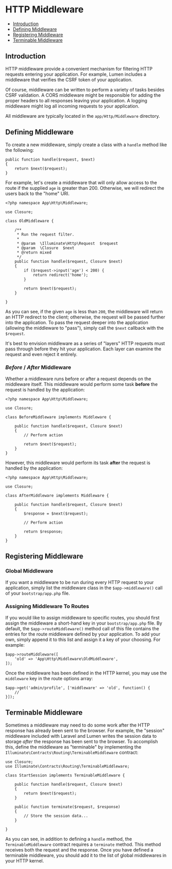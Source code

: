 # HTTP Middleware

- [Introduction](#introduction)
- [Defining Middleware](#defining-middleware)
- [Registering Middleware](#registering-middleware)
- [Terminable Middleware](#terminable-middleware)

<a name="introduction"></a>
## Introduction

HTTP middleware provide a convenient mechanism for filtering HTTP requests entering your application. For example, Lumen includes a middleware that verifies the CSRF token of your application.

Of course, middleware can be written to perform a variety of tasks besides CSRF validation. A CORS middleware might be responsible for adding the proper headers to all responses leaving your application. A logging middleware might log all incoming requests to your application.

All middleware are typically located in the `app/Http/Middleware` directory.

<a name="defining-middleware"></a>
## Defining Middleware

To create a new middleware, simply create a class with a `handle` method like the following:

	public function handle($request, $next)
	{
		return $next($request);
	}

For example, let's create a middleware that will only allow access to the route if the supplied `age` is greater than 200. Otherwise, we will redirect the users back to the "home" URI.

	<?php namespace App\Http\Middleware;
	
	use Closure;

	class OldMiddleware {

		/**
		 * Run the request filter.
		 *
		 * @param  \Illuminate\Http\Request  $request
		 * @param  \Closure  $next
		 * @return mixed
		 */
		public function handle($request, Closure $next)
		{
			if ($request->input('age') < 200) {
				return redirect('home');
			}

			return $next($request);
		}

	}

As you can see, if the given `age` is less than `200`, the middleware will return an HTTP redirect to the client; otherwise, the request will be passed further into the application. To pass the request deeper into the application (allowing the middleware to "pass"), simply call the `$next` callback with the `$request`.

It's best to envision middleware as a series of "layers" HTTP requests must pass through before they hit your application. Each layer can examine the request and even reject it entirely.

### *Before* / *After* Middleware

Whether a middleware runs before or after a request depends on the middleware itself. This middleware would perform some task **before** the request is handled by the application:

	<?php namespace App\Http\Middleware;
	
	use Closure;

	class BeforeMiddleware implements Middleware {

		public function handle($request, Closure $next)
		{
			// Perform action

			return $next($request);
		}
	}

However, this middleware would perform its task **after** the request is handled by the application:

	<?php namespace App\Http\Middleware;
	
	use Closure;

	class AfterMiddleware implements Middleware {

		public function handle($request, Closure $next)
		{
			$response = $next($request);

			// Perform action

			return $response;
		}
	}

<a name="registering-middleware"></a>
## Registering Middleware

### Global Middleware

If you want a middleware to be run during every HTTP request to your application, simply list the middleware class in the `$app->middleware()` call of your `bootstrap/app.php` file.

### Assigning Middleware To Routes

If you would like to assign middleware to specific routes, you should first assign the middleware a short-hand key in your `bootstrap/app.php` file. By default, the `$app->routeMiddleware()` method call of this file contains the entries for the route middleware defined by your application. To add your own, simply append it to this list and assign it a key of your choosing. For example:

    $app->routeMiddleware([
        'old' => 'App\Http\Middleware\OldMiddleware',
    ]);

Once the middleware has been defined in the HTTP kernel, you may use the `middleware` key in the route options array:

	$app->get('admin/profile', ['middleware' => 'old', function() {
		//
	}]);

<a name="terminable-middleware"></a>
## Terminable Middleware

Sometimes a middleware may need to do some work after the HTTP response has already been sent to the browser. For example, the "session" middleware included with Laravel and Lumen writes the session data to storage _after_ the response has been sent to the browser. To accomplish this, define the middleware as "terminable" by implementing the `Illuminate\Contracts\Routing\TerminableMiddleware` contract:

	use Closure;
	use Illuminate\Contracts\Routing\TerminableMiddleware;

	class StartSession implements TerminableMiddleware {

		public function handle($request, Closure $next)
		{
			return $next($request);
		}

		public function terminate($request, $response)
		{
			// Store the session data...
		}

	}

As you can see, in addition to defining a `handle` method, the `TerminableMiddleware` contract requires a `terminate` method. This method receives both the request and the response. Once you have defined a terminable middleware, you should add it to the list of global middlewares in your HTTP kernel.
